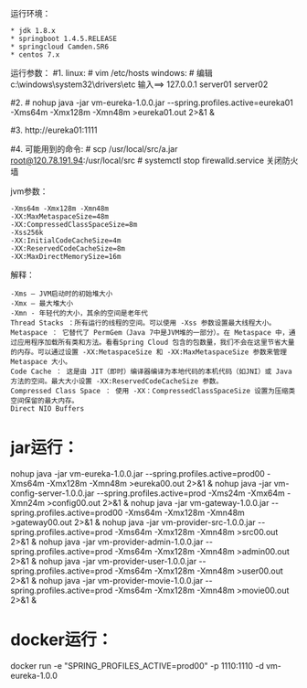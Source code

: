 运行环境：

	* jdk 1.8.x
	* springboot 1.4.5.RELEASE
	* springcloud Camden.SR6
	* centos 7.x

运行参数：
#1.
    linux:
        # vim /etc/hosts
    windows:
        # 编辑 c:\windows\system32\drivers\etc
    输入==> 127.0.0.1  server01 server02 

#2.
    # nohup java -jar vm-eureka-1.0.0.jar --spring.profiles.active=eureka01 -Xms64m -Xmx128m -Xmn48m >eureka01.out 2>&1 &
     
#3.
    http://eureka01:1111
    
    
#4.
    可能用到的命令:
    # scp /usr/local/src/a.jar root@120.78.191.94:/usr/local/src
    # systemctl stop firewalld.service  关闭防火墙

jvm参数：

	-Xms64m -Xmx128m -Xmn48m
	-XX:MaxMetaspaceSize=48m 
	-XX:CompressedClassSpaceSize=8m 
	-Xss256k 
	-XX:InitialCodeCacheSize=4m 
	-XX:ReservedCodeCacheSize=8m 
	-XX:MaxDirectMemorySize=16m

解释：

    -Xms – JVM启动时的初始堆大小
    -Xmx – 最大堆大小
    -Xmn - 年轻代的大小，其余的空间是老年代
    Thread Stacks ：所有运行的线程的空间。可以使用 -Xss 参数设置最大线程大小。
    Metaspace ： 它替代了 PermGem（Java 7中是JVM堆的一部分）。在 Metaspace 中，通过应用程序加载所有类和方法。看看Spring Cloud 包含的包数量，我们不会在这里节省大量的内存。可以通过设置 -XX:MetaspaceSize 和 -XX:MaxMetaspaceSize 参数来管理 Metaspace 大小。
    Code Cache ： 这是由 JIT（即时）编译器编译为本地代码的本机代码（如JNI）或 Java 方法的空间。最大大小设置 -XX:ReservedCodeCacheSize 参数。
    Compressed Class Space ： 使用 -XX：CompressedClassSpaceSize 设置为压缩类空间保留的最大内存。
    Direct NIO Buffers

# jar运行：
nohup java -jar vm-eureka-1.0.0.jar --spring.profiles.active=prod00 -Xms64m -Xmx128m -Xmn48m >eureka00.out 2>&1 &
nohup java -jar vm-config-server-1.0.0.jar --spring.profiles.active=prod -Xms24m -Xmx64m -Xmn24m >config00.out 2>&1 &
nohup java -jar vm-gateway-1.0.0.jar --spring.profiles.active=prod00 -Xms64m -Xmx128m -Xmn48m >gateway00.out 2>&1 &
nohup java -jar vm-provider-src-1.0.0.jar --spring.profiles.active=prod -Xms64m -Xmx128m -Xmn48m >src00.out 2>&1 &
nohup java -jar vm-provider-admin-1.0.0.jar --spring.profiles.active=prod -Xms64m -Xmx128m -Xmn48m >admin00.out 2>&1 &
nohup java -jar vm-provider-user-1.0.0.jar --spring.profiles.active=prod -Xms64m -Xmx128m -Xmn48m >user00.out 2>&1 &
nohup java -jar vm-provider-movie-1.0.0.jar --spring.profiles.active=prod -Xms64m -Xmx128m -Xmn48m >movie00.out 2>&1 &

# docker运行：
docker run -e "SPRING_PROFILES_ACTIVE=prod00" -p 1110:1110 -d vm-eureka-1.0.0
